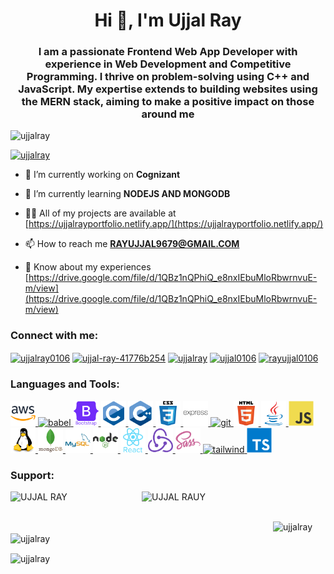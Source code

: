 <h1 align="center">Hi 👋, I'm Ujjal Ray</h1>
<h3 align="center">I am a passionate Frontend Web App Developer with experience in Web Development and Competitive Programming. I thrive on problem-solving using C++ and JavaScript. My expertise extends to building websites using the MERN stack, aiming to make a positive impact on those around me</h3>

<p align="left"> <img src="https://komarev.com/ghpvc/?username=ujjalray&label=Profile%20views&color=0e75b6&style=flat" alt="ujjalray" /> </p>

<p align="left"> <a href="https://github.com/ryo-ma/github-profile-trophy"><img src="https://github-profile-trophy.vercel.app/?username=ujjalray" alt="ujjalray" /></a> </p>

- 🔭 I’m currently working on **Cognizant**

- 🌱 I’m currently learning **NODEJS AND MONGODB**

- 👨‍💻 All of my projects are available at [https://ujjalrayportfolio.netlify.app/](https://ujjalrayportfolio.netlify.app/)

- 📫 How to reach me **RAYUJJAL9679@GMAIL.COM**

- 📄 Know about my experiences [https://drive.google.com/file/d/1QBz1nQPhiQ_e8nxIEbuMloRbwrnvuE-m/view](https://drive.google.com/file/d/1QBz1nQPhiQ_e8nxIEbuMloRbwrnvuE-m/view)

<h3 align="left">Connect with me:</h3>
<p align="left">
<a href="https://twitter.com/ujjalray0106" target="blank"><img align="center" src="https://raw.githubusercontent.com/rahuldkjain/github-profile-readme-generator/master/src/images/icons/Social/twitter.svg" alt="ujjalray0106" height="30" width="40" /></a>
<a href="https://linkedin.com/in/ujjal-ray-41776b254" target="blank"><img align="center" src="https://raw.githubusercontent.com/rahuldkjain/github-profile-readme-generator/master/src/images/icons/Social/linked-in-alt.svg" alt="ujjal-ray-41776b254" height="30" width="40" /></a>
<a href="https://fb.com/ujjalray" target="blank"><img align="center" src="https://raw.githubusercontent.com/rahuldkjain/github-profile-readme-generator/master/src/images/icons/Social/facebook.svg" alt="ujjalray" height="30" width="40" /></a>
<a href="https://instagram.com/ujjal0106" target="blank"><img align="center" src="https://raw.githubusercontent.com/rahuldkjain/github-profile-readme-generator/master/src/images/icons/Social/instagram.svg" alt="ujjal0106" height="30" width="40" /></a>
<a href="https://www.leetcode.com/rayujjal0106" target="blank"><img align="center" src="https://raw.githubusercontent.com/rahuldkjain/github-profile-readme-generator/master/src/images/icons/Social/leet-code.svg" alt="rayujjal0106" height="30" width="40" /></a>
</p>

<h3 align="left">Languages and Tools:</h3>
<p align="left"> <a href="https://aws.amazon.com" target="_blank" rel="noreferrer"> <img src="https://raw.githubusercontent.com/devicons/devicon/master/icons/amazonwebservices/amazonwebservices-original-wordmark.svg" alt="aws" width="40" height="40"/> </a> <a href="https://babeljs.io/" target="_blank" rel="noreferrer"> <img src="https://www.vectorlogo.zone/logos/babeljs/babeljs-icon.svg" alt="babel" width="40" height="40"/> </a> <a href="https://getbootstrap.com" target="_blank" rel="noreferrer"> <img src="https://raw.githubusercontent.com/devicons/devicon/master/icons/bootstrap/bootstrap-plain-wordmark.svg" alt="bootstrap" width="40" height="40"/> </a> <a href="https://www.cprogramming.com/" target="_blank" rel="noreferrer"> <img src="https://raw.githubusercontent.com/devicons/devicon/master/icons/c/c-original.svg" alt="c" width="40" height="40"/> </a> <a href="https://www.w3schools.com/cpp/" target="_blank" rel="noreferrer"> <img src="https://raw.githubusercontent.com/devicons/devicon/master/icons/cplusplus/cplusplus-original.svg" alt="cplusplus" width="40" height="40"/> </a> <a href="https://www.w3schools.com/css/" target="_blank" rel="noreferrer"> <img src="https://raw.githubusercontent.com/devicons/devicon/master/icons/css3/css3-original-wordmark.svg" alt="css3" width="40" height="40"/> </a> <a href="https://expressjs.com" target="_blank" rel="noreferrer"> <img src="https://raw.githubusercontent.com/devicons/devicon/master/icons/express/express-original-wordmark.svg" alt="express" width="40" height="40"/> </a> <a href="https://git-scm.com/" target="_blank" rel="noreferrer"> <img src="https://www.vectorlogo.zone/logos/git-scm/git-scm-icon.svg" alt="git" width="40" height="40"/> </a> <a href="https://www.w3.org/html/" target="_blank" rel="noreferrer"> <img src="https://raw.githubusercontent.com/devicons/devicon/master/icons/html5/html5-original-wordmark.svg" alt="html5" width="40" height="40"/> </a> <a href="https://www.java.com" target="_blank" rel="noreferrer"> <img src="https://raw.githubusercontent.com/devicons/devicon/master/icons/java/java-original.svg" alt="java" width="40" height="40"/> </a> <a href="https://developer.mozilla.org/en-US/docs/Web/JavaScript" target="_blank" rel="noreferrer"> <img src="https://raw.githubusercontent.com/devicons/devicon/master/icons/javascript/javascript-original.svg" alt="javascript" width="40" height="40"/> </a> <a href="https://www.linux.org/" target="_blank" rel="noreferrer"> <img src="https://raw.githubusercontent.com/devicons/devicon/master/icons/linux/linux-original.svg" alt="linux" width="40" height="40"/> </a> <a href="https://www.mongodb.com/" target="_blank" rel="noreferrer"> <img src="https://raw.githubusercontent.com/devicons/devicon/master/icons/mongodb/mongodb-original-wordmark.svg" alt="mongodb" width="40" height="40"/> </a> <a href="https://www.mysql.com/" target="_blank" rel="noreferrer"> <img src="https://raw.githubusercontent.com/devicons/devicon/master/icons/mysql/mysql-original-wordmark.svg" alt="mysql" width="40" height="40"/> </a> <a href="https://nodejs.org" target="_blank" rel="noreferrer"> <img src="https://raw.githubusercontent.com/devicons/devicon/master/icons/nodejs/nodejs-original-wordmark.svg" alt="nodejs" width="40" height="40"/> </a> <a href="https://reactjs.org/" target="_blank" rel="noreferrer"> <img src="https://raw.githubusercontent.com/devicons/devicon/master/icons/react/react-original-wordmark.svg" alt="react" width="40" height="40"/> </a> <a href="https://redux.js.org" target="_blank" rel="noreferrer"> <img src="https://raw.githubusercontent.com/devicons/devicon/master/icons/redux/redux-original.svg" alt="redux" width="40" height="40"/> </a> <a href="https://sass-lang.com" target="_blank" rel="noreferrer"> <img src="https://raw.githubusercontent.com/devicons/devicon/master/icons/sass/sass-original.svg" alt="sass" width="40" height="40"/> </a> <a href="https://tailwindcss.com/" target="_blank" rel="noreferrer"> <img src="https://www.vectorlogo.zone/logos/tailwindcss/tailwindcss-icon.svg" alt="tailwind" width="40" height="40"/> </a> <a href="https://www.typescriptlang.org/" target="_blank" rel="noreferrer"> <img src="https://raw.githubusercontent.com/devicons/devicon/master/icons/typescript/typescript-original.svg" alt="typescript" width="40" height="40"/> </a> </p>

<h3 align="left">Support:</h3>
<p><a href="https://www.buymeacoffee.com/UJJAL RAY"> <img align="left" src="https://cdn.buymeacoffee.com/buttons/v2/default-yellow.png" height="50" width="210" alt="UJJAL RAY" /></a><a href="https://ko-fi.com/UJJAL RAUY"> <img align="left" src="https://cdn.ko-fi.com/cdn/kofi3.png?v=3" height="50" width="210" alt="UJJAL RAUY" /></a></p><br><br>

<p><img align="left" src="https://github-readme-stats.vercel.app/api/top-langs?username=ujjalray&show_icons=true&locale=en&layout=compact" alt="ujjalray" /></p>

<p>&nbsp;<img align="center" src="https://github-readme-stats.vercel.app/api?username=ujjalray&show_icons=true&locale=en" alt="ujjalray" /></p>

<p><img align="center" src="https://github-readme-streak-stats.herokuapp.com/?user=ujjalray&" alt="ujjalray" /></p>
